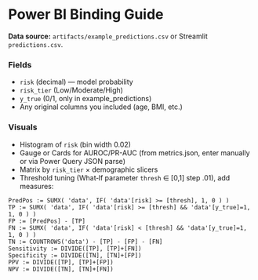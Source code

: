 # Power BI Binding Guide

**Data source:** `artifacts/example_predictions.csv` or Streamlit `predictions.csv`.

### Fields
- `risk` (decimal) — model probability
- `risk_tier` (Low/Moderate/High)
- `y_true` (0/1, only in example_predictions)
- Any original columns you included (age, BMI, etc.)

### Visuals
- Histogram of `risk` (bin width 0.02)
- Gauge or Cards for AUROC/PR-AUC (from metrics.json, enter manually or via Power Query JSON parse)
- Matrix by `risk_tier` × demographic slicers
- Threshold tuning (What‑If parameter `thresh` ∈ [0,1] step .01), add measures:
```
PredPos := SUMX( 'data', IF( 'data'[risk] >= [thresh], 1, 0 ) )
TP := SUMX( 'data', IF( 'data'[risk] >= [thresh] && 'data'[y_true]=1, 1, 0 ) )
FP := [PredPos] - [TP]
FN := SUMX( 'data', IF( 'data'[risk] < [thresh] && 'data'[y_true]=1, 1, 0 ) )
TN := COUNTROWS('data') - [TP] - [FP] - [FN]
Sensitivity := DIVIDE([TP], [TP]+[FN])
Specificity := DIVIDE([TN], [TN]+[FP])
PPV := DIVIDE([TP], [TP]+[FP])
NPV := DIVIDE([TN], [TN]+[FN])
```

